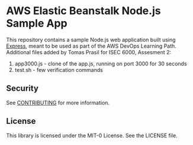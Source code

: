 # AWS Elastic Beanstalk Node.js Sample App

This repository contains a sample Node.js web application built using [Express](https://expressjs.com/), meant to be used as part of the AWS DevOps Learning Path.   
Additional files added by Tomas Prasil for ISEC 6000, Assesment 2:
1. app3000.js - clone of the app.js, running on port 3000 for 30 seconds
2. test.sh - few verification commands


## Security

See [CONTRIBUTING](CONTRIBUTING.md#security-issue-notifications) for more information.

## License

This library is licensed under the MIT-0 License. See the LICENSE file.

